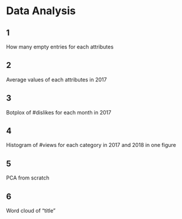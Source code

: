 # Data Analysis

## 1

How many empty entries for each attributes

## 2

Average values of each attributes in 2017

## 3

Botplox of #dislikes for each month in 2017

## 4

Histogram of #views for each category in 2017 and 2018 in one figure

## 5

PCA from scratch

## 6

Word cloud of “title”
